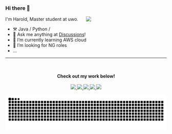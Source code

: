 ### Hi there 👋

<picture>
<source
  srcset="https://github-readme-stats.vercel.app/api?username=21blurryface&show_icons=true&theme=dark"
  media="(prefers-color-scheme: dark)"
/>
<source
  srcset="https://github-readme-stats.vercel.app/api?username=21blurryface&show_icons=true"
  media="(prefers-color-scheme: light), (prefers-color-scheme: no-preference)"
/>
<img align="right" width="50%" src="https://github-readme-stats.vercel.app/api?username=anuraghazra&show_icons=true" />
</picture>


I'm Harold, Master student at uwo.

-   :hammer_and_pick: Java / Python / 
-   :thought_balloon: Ask me anything at [Discussions](https://github.com/21blurryface/21blurryface/discussions/new/choose)!
-   🤔  I’m currently learning AWS cloud
-   👯  I’m looking for NG roles
-   ...
---

<p align="center">
  <br><br>
  <strong>Check out my work below!</strong>
  <br><br>
  <a href="https://github.com/21blurryface">
    <img src="https://badges.strrl.dev/visits/21blurryface/21blurryface?logo=github">
  </a>
  <a href="https://github.com/21blurryface">
    <img src="https://badges.strrl.dev/years/21blurryface?style=flat-square&logo=github">
  </a>
  <a href="https://github.com/21blurryface?tab=repositories">
    <img src="https://badges.strrl.dev/repos/21blurryface?style=flat-square&logo=github">
  </a>
  <a href="https://gist.github.com/21blurryface">
    <img src="https://badges.strrl.dev/gists/21blurryface?style=flat-square&logo=github">
  </a>
  <a href="https://github.com/21blurryface">
    <img src="https://badges.strrl.dev/commits/monthly/21blurryface?style=flat-square&logo=github">
  </a>
</p>



<picture>
  <source media="(prefers-color-scheme: dark)" srcset="https://raw.githubusercontent.com/21blurryface/21blurryface/output/github-contribution-grid-snake-dark.svg">
  <source media="(prefers-color-scheme: light)" srcset="https://raw.githubusercontent.com/21blurryface/21blurryface/output/github-contribution-grid-snake.svg">
  <img alt="github contribution grid snake animation" src="https://raw.githubusercontent.com/21blurryface/21blurryface/output/github-contribution-grid-snake.svg">
</picture>


